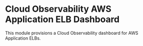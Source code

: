 # Cloud Observability AWS Application ELB Dashboard

This module provisions a Cloud Observability dashboard for AWS Application ELBs.
